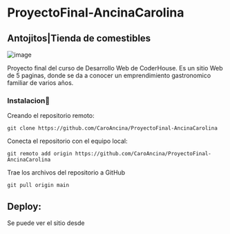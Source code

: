 # ProyectoFinal-AncinaCarolina
## **Antojitos|Tienda de comestibles**

![image](https://github.com/CaroAncina/ProyectoFinal-AncinaCarolina/assets/136521675/436cd3f7-1132-49b0-b7d7-82d87b658271)

Proyecto final del curso de Desarrollo Web de CoderHouse. Es un sitio Web de 5 paginas, donde se da a conocer un emprendimiento gastronomico familiar de varios años. 

### **Instalacion**:wrench:


Creando el repositorio remoto:
```
git clone https://github.com/CaroAncina/ProyectoFinal-AncinaCarolina
```
Conecta el repositorio con el equipo local:
```
git remoto add origin https://github.com/CaroAncina/ProyectoFinal-AncinaCarolina
```
Trae los archivos del repositorio a GitHub
```
git pull origin main
```

## **Deploy:**
Se puede ver el sitio desde 

